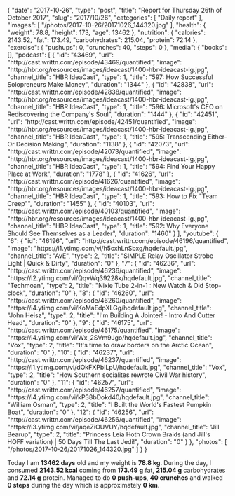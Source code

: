 {
    "date": "2017-10-26",
    "type": "post",
    "title": "Report for Thursday 26th of October 2017",
    "slug": "2017\/10\/26",
    "categories": [
        "Daily report"
    ],
    "images": [
        "\/photos\/2017-10-26\/20171026_144320.jpg"
    ],
    "health": {
        "weight": 78.8,
        "height": 173,
        "age": 13462
    },
    "nutrition": {
        "calories": 2143.52,
        "fat": 173.49,
        "carbohydrates": 215.04,
        "protein": 72.14
    },
    "exercise": {
        "pushups": 0,
        "crunches": 40,
        "steps": 0
    },
    "media": {
        "books": [],
        "podcast": [
            {
                "id": "43469",
                "url": "http:\/\/cast.writtn.com\/episode\/43469\/quantified",
                "image": "http:\/\/hbr.org\/resources\/images\/ideacast\/1400-hbr-ideacast-lg.jpg",
                "channel_title": "HBR IdeaCast",
                "type": 1,
                "title": "597: How Successful Solopreneurs Make Money",
                "duration": "1344"
            },
            {
                "id": "42838",
                "url": "http:\/\/cast.writtn.com\/episode\/42838\/quantified",
                "image": "http:\/\/hbr.org\/resources\/images\/ideacast\/1400-hbr-ideacast-lg.jpg",
                "channel_title": "HBR IdeaCast",
                "type": 1,
                "title": "596: Microsoft's CEO on Rediscovering the Company's Soul",
                "duration": "1444"
            },
            {
                "id": "42451",
                "url": "http:\/\/cast.writtn.com\/episode\/42451\/quantified",
                "image": "http:\/\/hbr.org\/resources\/images\/ideacast\/1400-hbr-ideacast-lg.jpg",
                "channel_title": "HBR IdeaCast",
                "type": 1,
                "title": "595: Transcending Either-Or Decision Making",
                "duration": "1138"
            },
            {
                "id": "42073",
                "url": "http:\/\/cast.writtn.com\/episode\/42073\/quantified",
                "image": "http:\/\/hbr.org\/resources\/images\/ideacast\/1400-hbr-ideacast-lg.jpg",
                "channel_title": "HBR IdeaCast",
                "type": 1,
                "title": "594: Find Your Happy Place at Work",
                "duration": "1778"
            },
            {
                "id": "41626",
                "url": "http:\/\/cast.writtn.com\/episode\/41626\/quantified",
                "image": "http:\/\/hbr.org\/resources\/images\/ideacast\/1400-hbr-ideacast-lg.jpg",
                "channel_title": "HBR IdeaCast",
                "type": 1,
                "title": "593: How to Fix \"Team Creep\"",
                "duration": "1455"
            },
            {
                "id": "40103",
                "url": "http:\/\/cast.writtn.com\/episode\/40103\/quantified",
                "image": "http:\/\/hbr.org\/resources\/images\/ideacast\/1400-hbr-ideacast-lg.jpg",
                "channel_title": "HBR IdeaCast",
                "type": 1,
                "title": "592: Why Everyone Should See Themselves as a Leader",
                "duration": "1460"
            }
        ],
        "youtube": {
            "6": {
                "id": "46196",
                "url": "http:\/\/cast.writtn.com\/episode\/46196\/quantified",
                "image": "https:\/\/i1.ytimg.com\/vi\/h5cxhLnSbxg\/hqdefault.jpg",
                "channel_title": "AvE",
                "type": 2,
                "title": "SIMPLE Relay Oscillator Strobe Light | Quick & Dirty",
                "duration": "0"
            },
            "7": {
                "id": "46236",
                "url": "http:\/\/cast.writtn.com\/episode\/46236\/quantified",
                "image": "https:\/\/i2.ytimg.com\/vi\/QqvWq39228k\/hqdefault.jpg",
                "channel_title": "Techmoan",
                "type": 2,
                "title": "Nixie Tube 2-in-1 : New Watch & Old Stop-clock",
                "duration": "0"
            },
            "8": {
                "id": "46260",
                "url": "http:\/\/cast.writtn.com\/episode\/46260\/quantified",
                "image": "https:\/\/i4.ytimg.com\/vi\/KoMaEdpXLGg\/hqdefault.jpg",
                "channel_title": "John Heisz",
                "type": 2,
                "title": "I'm Building A Jointer! - Intro And Cutter Head",
                "duration": "0"
            },
            "9": {
                "id": "46175",
                "url": "http:\/\/cast.writtn.com\/episode\/46175\/quantified",
                "image": "https:\/\/i4.ytimg.com\/vi\/Wx_2SVm9Jgo\/hqdefault.jpg",
                "channel_title": "Vox",
                "type": 2,
                "title": "It's time to draw borders on the Arctic Ocean",
                "duration": "0"
            },
            "10": {
                "id": "46237",
                "url": "http:\/\/cast.writtn.com\/episode\/46237\/quantified",
                "image": "https:\/\/i1.ytimg.com\/vi\/dOkFXPblLpU\/hqdefault.jpg",
                "channel_title": "Vox",
                "type": 2,
                "title": "How Southern socialites rewrote Civil War history",
                "duration": "0"
            },
            "11": {
                "id": "46257",
                "url": "http:\/\/cast.writtn.com\/episode\/46257\/quantified",
                "image": "https:\/\/i4.ytimg.com\/vi\/kP38bDokd40\/hqdefault.jpg",
                "channel_title": "William Osman",
                "type": 2,
                "title": "I Built the World's Fastest Pumpkin Boat",
                "duration": "0"
            },
            "12": {
                "id": "46256",
                "url": "http:\/\/cast.writtn.com\/episode\/46256\/quantified",
                "image": "https:\/\/i3.ytimg.com\/vi\/jaqeZiOUVUY\/hqdefault.jpg",
                "channel_title": "Jill Bearup",
                "type": 2,
                "title": "Princess Leia Hoth Crown Braids (and Jill's HOFF variation) | 50 Days Till The Last Jedi!",
                "duration": "0"
            }
        },
        "photos": [
            "\/photos\/2017-10-26\/20171026_144320.jpg"
        ]
    }
}

Today I am <strong>13462 days</strong> old and my weight is <strong>78.8 kg</strong>. During the day, I consumed <strong>2143.52 kcal</strong> coming from <strong>173.49 g</strong> fat, <strong>215.04 g</strong> carbohydrates and <strong>72.14 g</strong> protein. Managed to do <strong>0 push-ups</strong>, <strong>40 crunches</strong> and walked <strong>0 steps</strong> during the day which is approximately <strong>0 km</strong>.